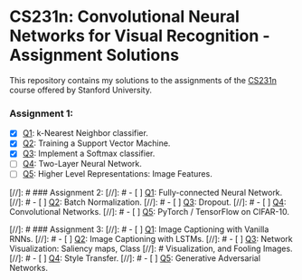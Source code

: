 # CS231n: Convolutional Neural Networks for Visual Recognition - Assignment Solutions


This repository contains my solutions to the assignments of the [CS231n](http://cs231n.stanford.edu/) course offered by Stanford University.

### Assignment 1:
- [x] [Q1](https://github.com/Rhadow/cs231n_assignments/blob/master/assignment1/knn.ipynb): k-Nearest Neighbor classifier.
- [x] [Q2](https://github.com/Rhadow/cs231n_assignments/blob/master/assignment1/svm.ipynb): Training a Support Vector Machine.
- [x] [Q3](https://github.com/Rhadow/cs231n_assignments/blob/master/assignment1/softmax.ipynb): Implement a Softmax classifier.
- [ ] [Q4](https://github.com/Rhadow/cs231n_assignments/blob/master/assignment1/two_layer_net.ipynb): Two-Layer Neural Network.
- [ ] [Q5](https://github.com/Rhadow/cs231n_assignments/blob/master/assignment1/features.ipynb): Higher Level Representations: Image Features.

[//]: # ### Assignment 2:
[//]: # - [ ] [Q1](https://github.com/Rhadow/cs231n_assignments/blob/master/assignment2/FullyConnectedNets.ipynb): Fully-connected Neural Network.
[//]: # - [ ] [Q2](https://github.com/Rhadow/cs231n_assignments/blob/master/assignment2/BatchNormalization.ipynb): Batch Normalization.
[//]: # - [ ] [Q3](https://github.com/Rhadow/cs231n_assignments/blob/master/assignment2/Dropout.ipynb): Dropout.
[//]: # - [ ] [Q4](https://github.com/Rhadow/cs231n_assignments/blob/master/assignment2/ConvolutionalNetworks.ipynb): Convolutional Networks.
[//]: # - [ ] [Q5](https://github.com/Rhadow/cs231n_assignments/blob/master/assignment2/TensorFlow.ipynb): PyTorch / TensorFlow on CIFAR-10.

[//]: # ### Assignment 3:
[//]: # - [ ] [Q1](https://github.com/Rhadow/cs231n_assignments/blob/master/assignment3/RNN_Captioning.ipynb): Image Captioning with Vanilla RNNs.
[//]: # - [ ] [Q2](https://github.com/Rhadow/cs231n_assignments/blob/master/assignment3/LSTM_Captioning.ipynb): Image Captioning with LSTMs.
[//]: # - [ ] [Q3](https://github.com/Rhadow/cs231n_assignments/blob/master/assignment3/NetworkVisualization-TensorFlow.ipynb): Network Visualization: Saliency maps, Class [//]: # Visualization, and Fooling Images.
[//]: # - [ ] [Q4](https://github.com/Rhadow/cs231n_assignments/blob/master/assignment3/StyleTransfer-TensorFlow.ipynb): Style Transfer.
[//]: # - [ ] [Q5](https://github.com/Rhadow/cs231n_assignments/blob/master/assignment3/GANs-TensorFlow.ipynb): Generative Adversarial Networks.